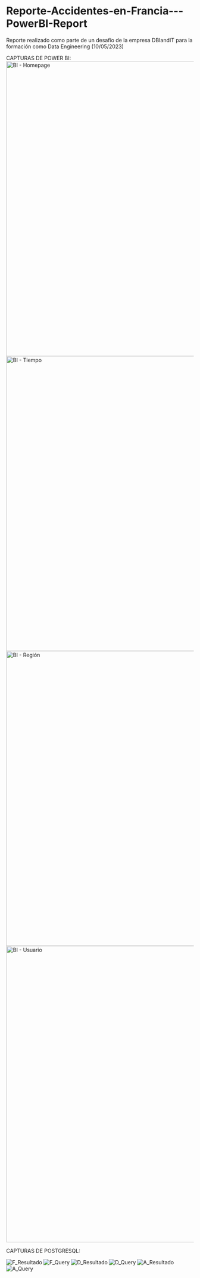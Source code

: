 # Reporte-Accidentes-en-Francia---PowerBI-Report
Reporte realizado como parte de un desafío de la empresa DBIandIT para la formación como Data Engineering (10/05/2023)

CAPTURAS DE POWER BI:
<img width="1416" height="792" alt="BI - Homepage" src="https://github.com/user-attachments/assets/21cbf9ac-292c-4edb-b9fa-8ffff26581ac" />
<img width="1412" height="792" alt="BI - Tiempo" src="https://github.com/user-attachments/assets/94f3442d-eeaa-4a59-a18b-f22f012a60ca" />
<img width="1412" height="792" alt="BI - Región" src="https://github.com/user-attachments/assets/5f2291a9-1ff5-4c49-a9c1-1c95d49ee582" />
<img width="1412" height="796" alt="BI - Usuario" src="https://github.com/user-attachments/assets/5ed0d60b-f200-4c6e-9552-5504ea87164f" />

CAPTURAS DE POSTGRESQL:

![F_Resultado](https://github.com/user-attachments/assets/e3a5ef7e-93af-481f-ae40-e81956b746df)
![F_Query](https://github.com/user-attachments/assets/884d75ea-c404-47e4-9266-df2aa95f2651)
![D_Resultado](https://github.com/user-attachments/assets/400da948-7376-4d92-b063-8f1b41c5309d)
![D_Query](https://github.com/user-attachments/assets/508d3ae2-27c1-4183-8305-dc79d34373e0)
![A_Resultado](https://github.com/user-attachments/assets/af90ed93-a114-4cb8-90ab-dd1ccfc758ba)
![A_Query](https://github.com/user-attachments/assets/f55de211-515e-42ad-8173-3bdfd0bd7e9c)
